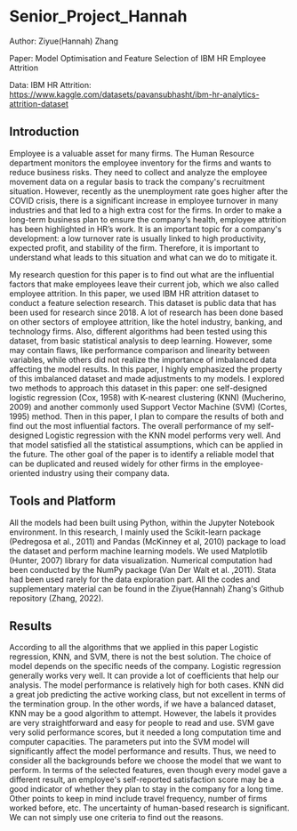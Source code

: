 # Senior_Project_Hannah

Author: Ziyue(Hannah) Zhang

Paper: Model Optimisation and Feature Selection of IBM HR Employee Attrition

Data: IBM HR Attrition: https://www.kaggle.com/datasets/pavansubhasht/ibm-hr-analytics-attrition-dataset

## Introduction
Employee is a valuable asset for many firms. The Human Resource department monitors the employee inventory for the firms and wants to reduce business risks. They need to collect and analyze the employee movement data on a regular basis to track the company's recruitment situation. However, recently as the unemployment rate goes higher after the COVID crisis, there is a significant increase in employee turnover in many industries and that led to a high extra cost for the firms. In order to make a long-term business plan to ensure the company’s health, employee attrition has been highlighted in HR’s work. It is an important topic for a company's development: a low turnover rate is usually linked to high productivity, expected profit, and stability of the firm. Therefore, it is important to understand what leads to this situation and what can we do to mitigate it. 

My research question for this paper is to find out what are the influential factors that make employees leave their current job, which we also called employee attrition. In this paper, we used IBM HR attrition dataset to conduct a feature selection research. This dataset is public data that has been used for research since 2018. A lot of research has been done based on other sectors of employee attrition, like the hotel industry, banking, and technology firms. Also, different algorithms had been tested using this dataset, from basic statistical analysis to deep learning. However, some may contain flaws, like performance comparison and linearity between variables, while others did not realize the importance of imbalanced data affecting the model results. In this paper, I highly emphasized the property of this imbalanced dataset and made adjustments to my models. I explored two methods to approach this dataset in this paper: one self-designed logistic regression (Cox, 1958) with K-nearest clustering (KNN) (Mucherino, 2009) and another commonly used Support Vector Machine (SVM) (Cortes, 1995) method. Then in this paper, I plan to compare the results of both and find out the most influential factors. The overall performance of my self-designed Logistic regression with the KNN model performs very well. And that model satisfied all the statistical assumptions, which can be applied in the future. The other goal of the paper is to identify a reliable model that can be duplicated and reused widely for other firms in the employee-oriented industry using their company data. 

## Tools and Platform

All the models had been built using Python, within the Jupyter Notebook environment. In this research, I mainly used the Scikit-learn package (Pedregosa et al., 2011) and Pandas (McKinney et al, 2010) package to load the dataset and perform machine learning models. We used Matplotlib (Hunter, 2007) library for data visualization. Numerical computation had been conducted by the NumPy package (Van Der Walt et al. ,2011). Stata had been used rarely for the data exploration part. All the codes and supplementary material can be found in the Ziyue(Hannah) Zhang's Github repository (Zhang, 2022). 


## Results

According to all the algorithms that we applied in this paper Logistic regression, KNN, and SVM, there is not the best solution. The choice of model depends on the specific needs of the company. Logistic regression generally works very well. It can provide a lot of coefficients that help our analysis. The model performance is relatively high for both cases. KNN did a great job predicting the active working class, but not excellent in terms of the termination group. In the other words, if we have a balanced dataset, KNN may be a good algorithm to attempt. However, the labels it provides are very straightforward and easy for people to read and use. SVM gave very solid performance scores, but it needed a long computation time and computer capacities. The parameters put into the SVM model will significantly affect the model performance and results. Thus, we need to consider all the backgrounds before we choose the model that we want to perform. In terms of the selected features, even though every model gave a different result, an employee's self-reported satisfaction score may be a good indicator of whether they plan to stay in the company for a long time. Other points to keep in mind include travel frequency, number of firms worked before, etc. The uncertainty of human-based research is significant. We can not simply use one criteria to find out the reasons. 



